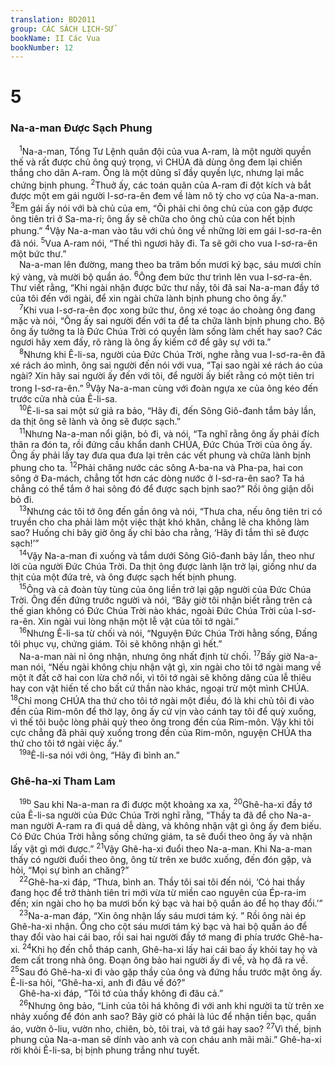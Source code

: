 ```yaml
---
translation: BD2011
group: CÁC SÁCH LỊCH-SỬ
bookName: II Các Vua 
bookNumber: 12
---
```


<div class="title"><h1>5</h1><h3>Na-a-man Ðược Sạch Phung</h3></div>
<span class="verse 2vua_5_1"> <sup>1</sup>Na-a-man, Tổng Tư Lệnh quân đội của vua A-ram, là một người quyền thế và rất được chủ ông quý trọng, vì CHÚA đã dùng ông đem lại chiến thắng cho dân A-ram. Ông là một dũng sĩ đầy quyền lực, nhưng lại mắc chứng bịnh phung. </span>
<span class="verse 2vua_5_2"><sup>2</sup>Thuở ấy, các toán quân của A-ram đi đột kích và bắt được một em gái người I-sơ-ra-ên đem về làm nô tỳ cho vợ của Na-a-man. </span>
<span class="verse 2vua_5_3"><sup>3</sup>Em gái ấy nói với bà chủ của em, “Ôi phải chi ông chủ của con gặp được ông tiên tri ở Sa-ma-ri; ông ấy sẽ chữa cho ông chủ của con hết bịnh phung.” </span>
<span class="verse 2vua_5_4"><sup>4</sup>Vậy Na-a-man vào tâu với chủ ông về những lời em gái I-sơ-ra-ên đã nói. </span>
<span class="verse 2vua_5_5"><sup>5</sup>Vua A-ram nói, “Thế thì ngươi hãy đi. Ta sẽ gởi cho vua I-sơ-ra-ên một bức thư.”<br/> Na-a-man lên đường, mang theo ba trăm bốn mươi ký bạc, sáu mươi chín ký vàng, và mười bộ quần áo. </span>
<span class="verse 2vua_5_6"><sup>6</sup>Ông đem bức thư trình lên vua I-sơ-ra-ên. Thư viết rằng, “Khi ngài nhận được bức thư nầy, tôi đã sai Na-a-man đầy tớ của tôi đến với ngài, để xin ngài chữa lành bịnh phung cho ông ấy.”<br/></span>
<span class="verse 2vua_5_7"> <sup>7</sup>Khi vua I-sơ-ra-ên đọc xong bức thư, ông xé toạc áo choàng ông đang mặc và nói, “Ông ấy sai người đến với ta để ta chữa lành bịnh phung cho. Bộ ông ấy tưởng ta là Ðức Chúa Trời có quyền làm sống làm chết hay sao? Các ngươi hãy xem đấy, rõ ràng là ông ấy kiếm cớ để gây sự với ta.”<br/></span>
<span class="verse 2vua_5_8"> <sup>8</sup>Nhưng khi Ê-li-sa, người của Ðức Chúa Trời, nghe rằng vua I-sơ-ra-ên đã xé rách áo mình, ông sai người đến nói với vua, “Tại sao ngài xé rách áo của ngài? Xin hãy sai người ấy đến với tôi, để người ấy biết rằng có một tiên tri trong I-sơ-ra-ên.” </span>
<span class="verse 2vua_5_9"><sup>9</sup>Vậy Na-a-man cùng với đoàn ngựa xe của ông kéo đến trước cửa nhà của Ê-li-sa.<br/></span>
<span class="verse 2vua_5_10"> <sup>10</sup>Ê-li-sa sai một sứ giả ra bảo, “Hãy đi, đến Sông Giô-đanh tắm bảy lần, da thịt ông sẽ lành và ông sẽ được sạch.”<br/></span>
<span class="verse 2vua_5_11"> <sup>11</sup>Nhưng Na-a-man nổi giận, bỏ đi, và nói, “Ta nghĩ rằng ông ấy phải đích thân ra đón ta, rồi đứng cầu khẩn danh CHÚA, Ðức Chúa Trời của ông ấy. Ông ấy phải lấy tay đưa qua đưa lại trên các vết phung và chữa lành bịnh phung cho ta. </span>
<span class="verse 2vua_5_12"><sup>12</sup>Phải chăng nước các sông A-ba-na và Pha-pa, hai con sông ở Ða-mách, chẳng tốt hơn các dòng nước ở I-sơ-ra-ên sao? Ta há chẳng có thể tắm ở hai sông đó để được sạch bịnh sao?” Rồi ông giận dỗi bỏ đi.<br/></span>
<span class="verse 2vua_5_13"> <sup>13</sup>Nhưng các tôi tớ ông đến gần ông và nói, “Thưa cha, nếu ông tiên tri có truyền cho cha phải làm một việc thật khó khăn, chẳng lẽ cha không làm sao? Huống chi bây giờ ông ấy chỉ bảo cha rằng, ‘Hãy đi tắm thì sẽ được sạch!’” <br/></span>
<span class="verse 2vua_5_14"> <sup>14</sup>Vậy Na-a-man đi xuống và tắm dưới Sông Giô-đanh bảy lần, theo như lời của người Ðức Chúa Trời. Da thịt ông được lành lặn trở lại, giống như da thịt của một đứa trẻ, và ông được sạch hết bịnh phung.<br/></span>
<span class="verse 2vua_5_15"> <sup>15</sup>Ông và cả đoàn tùy tùng của ông liền trở lại gặp người của Ðức Chúa Trời. Ông đến đứng trước người và nói, “Bây giờ tôi nhận biết rằng trên cả thế gian không có Ðức Chúa Trời nào khác, ngoài Ðức Chúa Trời của I-sơ-ra-ên. Xin ngài vui lòng nhận một lễ vật của tôi tớ ngài.”<br/></span>
<span class="verse 2vua_5_16"> <sup>16</sup>Nhưng Ê-li-sa từ chối và nói, “Nguyện Ðức Chúa Trời hằng sống, Ðấng tôi phục vụ, chứng giám. Tôi sẽ không nhận gì hết.”<br/> Na-a-man nài nỉ ông nhận, nhưng ông nhất định từ chối. </span>
<span class="verse 2vua_5_17"><sup>17</sup>Bấy giờ Na-a-man nói, “Nếu ngài không chịu nhận vật gì, xin ngài cho tôi tớ ngài mang về một ít đất cỡ hai con lừa chở nổi, vì tôi tớ ngài sẽ không dâng của lễ thiêu hay con vật hiến tế cho bất cứ thần nào khác, ngoại trừ một mình CHÚA. </span>
<span class="verse 2vua_5_18"><sup>18</sup>Chỉ mong CHÚA tha thứ cho tôi tớ ngài một điều, đó là khi chủ tôi đi vào đền của Rim-môn để thờ lạy, ông ấy cứ vịn vào cánh tay tôi để quỳ xuống, vì thế tôi buộc lòng phải quỳ theo ông trong đền của Rim-môn. Vậy khi tôi cực chẳng đã phải quỳ xuống trong đền của Rim-môn, nguyện CHÚA tha thứ cho tôi tớ ngài việc ấy.”<br/></span>
<span class="verse 2vua_5_19"> <sup>19a</sup>Ê-li-sa nói với ông, “Hãy đi bình an.”<br/></span>
<div class="title"><h3>Ghê-ha-xi Tham Lam</h3></div>
<span class="verse 2vua_5_19"> <sup>19b</sup> Sau khi Na-a-man ra đi được một khoảng xa xa, </span>
<span class="verse 2vua_5_20"><sup>20</sup>Ghê-ha-xi đầy tớ của Ê-li-sa người của Ðức Chúa Trời nghĩ rằng, “Thầy ta đã để cho Na-a-man người A-ram ra đi quá dễ dàng, và không nhận vật gì ông ấy đem biếu. Có Ðức Chúa Trời hằng sống chứng giám, ta sẽ đuổi theo ông ấy và nhận lấy vật gì mới được.” </span>
<span class="verse 2vua_5_21"><sup>21</sup>Vậy Ghê-ha-xi đuổi theo Na-a-man. Khi Na-a-man thấy có người đuổi theo ông, ông từ trên xe bước xuống, đến đón gặp, và hỏi, “Mọi sự bình an chăng?”<br/></span>
<span class="verse 2vua_5_22"> <sup>22</sup>Ghê-ha-xi đáp, “Thưa, bình an. Thầy tôi sai tôi đến nói, ‘Có hai thầy đang học để trở thành tiên tri mới vừa từ miền cao nguyên của Ép-ra-im đến; xin ngài cho họ ba mươi bốn ký bạc và hai bộ quần áo để họ thay đổi.’”<br/></span>
<span class="verse 2vua_5_23"> <sup>23</sup>Na-a-man đáp, “Xin ông nhận lấy sáu mươi tám ký. ” Rồi ông nài ép Ghê-ha-xi nhận. Ông cho cột sáu mươi tám ký bạc và hai bộ quần áo để thay đổi vào hai cái bao, rồi sai hai người đầy tớ mang đi phía trước Ghê-ha-xi. </span>
<span class="verse 2vua_5_24"><sup>24</sup>Khi họ đến chỗ tháp canh, Ghê-ha-xi lấy hai cái bao ấy khỏi tay họ và đem cất trong nhà ông. Ðoạn ông bảo hai người ấy đi về, và họ đã ra về. </span>
<span class="verse 2vua_5_25"><sup>25</sup>Sau đó Ghê-ha-xi đi vào gặp thầy của ông và đứng hầu trước mặt ông ấy. Ê-li-sa hỏi, “Ghê-ha-xi, anh đi đâu về đó?”<br/> Ghê-ha-xi đáp, “Tôi tớ của thầy không đi đâu cả.”<br/></span>
<span class="verse 2vua_5_26"> <sup>26</sup>Nhưng ông bảo, “Linh của tôi há không đi với anh khi người ta từ trên xe nhảy xuống để đón anh sao? Bây giờ có phải là lúc để nhận tiền bạc, quần áo, vườn ô-liu, vườn nho, chiên, bò, tôi trai, và tớ gái hay sao? </span>
<span class="verse 2vua_5_27"><sup>27</sup>Vì thế, bịnh phung của Na-a-man sẽ dính vào anh và con cháu anh mãi mãi.” Ghê-ha-xi rời khỏi Ê-li-sa, bị bịnh phung trắng như tuyết.<br/></span>
